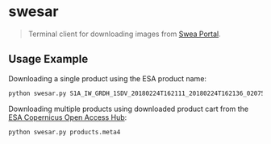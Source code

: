 # swesar
> Terminal client for downloading images from [Swea Portal](https://swea.rymdstyrelsen.se/portal/).

## Usage Example

Downloading a single product using the ESA product name:

```sh
python swesar.py S1A_IW_GRDH_1SDV_20180224T162111_20180224T162136_020751_0238FE_48D1
```

Downloading multiple products using downloaded product cart from the [ESA Copernicus Open Access Hub](https://scihub.copernicus.eu/):

```sh
python swesar.py products.meta4
```

